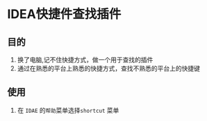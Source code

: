 # IDEA快捷件查找插件

## 目的

1. 换了电脑,记不住快捷方式，做一个用于查找的插件  
2. 通过在熟悉的平台上熟悉的快捷方式，查找不熟悉的平台上的快捷键
## 使用

1. 在 `IDAE` 的`帮助`菜单选择`shortcut` 菜单
